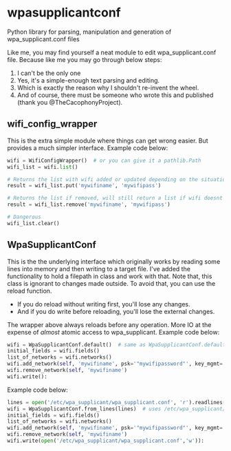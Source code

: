 # wpasupplicantconf
Python library for parsing, manipulation and generation of wpa_supplicant.conf files

Like me, you may find yourself a neat module to edit wpa_supplicant.conf file.
Because like me you may go through below steps:
1. I can't be the only one
2. Yes, it's a simple-enough text parsing and editing.
3. Which is exactly the reason why I shouldn't re-invent the wheel.
4. And of course, there must be someone who wrote this and published (thank you @TheCacophonyProject).

## wifi_config_wrapper
This is the extra simple module where things can get wrong easier. But provides a much simpler interface.
Example code below:
```python
wifi = WifiConfigWrapper()  # or you can give it a pathlib.Path
wifi_list = wifi.list()

# Returns the list with wifi added or updated depending on the situation
result = wifi_list.put('mywifiname', 'mywifipass')

# Returns the list if removed, will still return a list if wifi doesnt exist
result = wifi_list.remove('mywifiname', 'mywifipass')

# Dangerous
wifi_list.clear()
```


## WpaSupplicantConf
This is the the underlying interface which originally works by reading some lines into memory and then writing to a target file.
I've added the functionality to hold a filepath in class and work with that. Note that, this class is ignorant to changes made outside.
To avoid that, you can use the reload function. 
 - If you do reload without writing first, you'll lose any changes. 
 - And if you do write before reloading, you'll lose the external changes. 

The wrapper above always reloads before any operation. More IO at the expense of *almost* atomic access to wpa_supplicant.
Example code below:
```python
wifi = WpaSupplicantConf.default()  # same as WpaSupplicantConf.default('/etc/wpa_supplicant/wpa_supplicant.conf')
initial_fields = wifi.fields()
list_of_networks = wifi.networks()
wifi.add_network(self, 'mywifiname', psk='"mywifipassword"', key_mgmt='WPA-PSK')
wifi.remove_network(self, 'mywifiname')
wifi.write():
```
Example code below:
```python
lines = open('/etc/wpa_supplicant/wpa_supplicant.conf', 'r').readlines()
wifi = WpaSupplicantConf.from_lines(lines)  # uses /etc/wpa_supplicant/wpa_supplicant.conf
initial_fields = wifi.fields()
list_of_networks = wifi.networks()
wifi.add_network(self, 'mywifiname', psk='"mywifipassword"', key_mgmt='WPA-PSK')
wifi.remove_network(self, 'mywifiname')
wifi.write(open('/etc/wpa_supplicant/wpa_supplicant.conf','w')):
```
